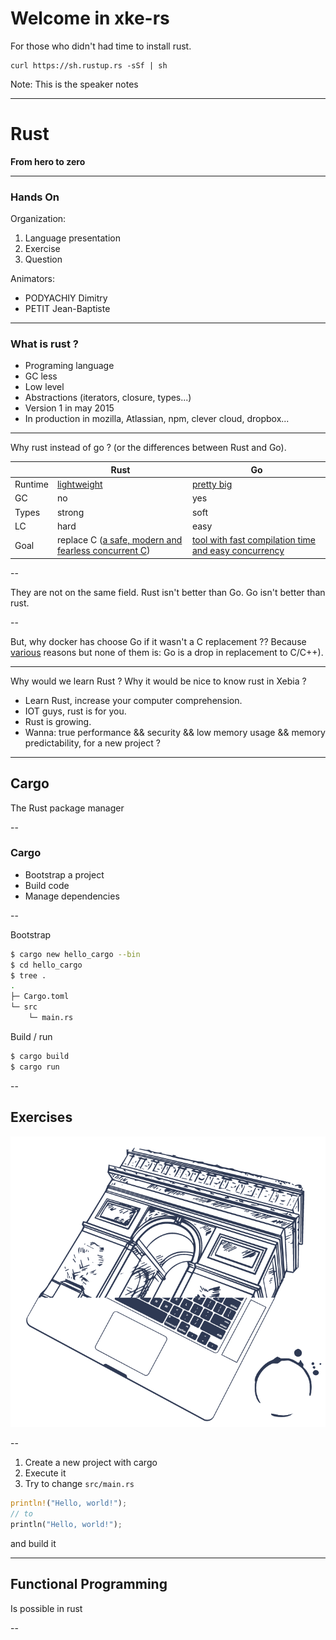 <!-- .slide: data-background="#2C374C" -->

# Welcome in xke-rs <!-- .element: class="grisFonce2" -->
For those who didn't had time to install rust.
```
curl https://sh.rustup.rs -sSf | sh
```

Note:
    This is the speaker notes

---

# Rust

**From hero to zero** <!-- .element: class="grisFonce2" -->

---

### Hands On

Organization:
1. Language presentation
2. Exercise
3. Question

Animators:
* PODYACHIY Dimitry
* PETIT Jean-Baptiste

---

### What is rust ?
* Programing language
* GC less
* Low level
* Abstractions (iterators, closure, types...)
* Version 1 in may 2015
* In production in mozilla, Atlassian, npm, clever cloud, dropbox...

---

Why rust instead of go ? (or the differences between Rust and Go).

||Rust|Go|
|---|---|---|
|Runtime|[lightweight](https://www.rust-lang.org/en-US/faq.html#does-rust-have-a-runtime)|[pretty big](https://www.quora.com/How-does-the-Go-runtime-work-What-does-it-consist-of-What-functionalities-does-it-provide-and-what-can-be-expected-from-a-developer-perspective)|
|GC|no|yes|
|Types|strong|soft|
|LC|hard|easy|
|Goal|replace C ([a safe, modern and fearless concurrent C](https://www.rust-lang.org/en-US/faq.html#what-is-this-projects-goal))|[tool with fast compilation time and easy concurrency](https://talks.golang.org/2012/splash.article)|

--

They are not on the same field. Rust isn't better than Go. Go isn't better than rust.

--

But, why docker has choose Go if it wasn't a C replacement ?? Because [various](https://fr.slideshare.net/jpetazzo/docker-and-go-why-did-we-decide-to-write-docker-in-go/18-Why_GoThe_Five_Reasons_Why) reasons but none of them is: Go is a drop in replacement to C/C++).

---

Why would we learn Rust ? Why it would be nice to know rust in Xebia ?
* Learn Rust, increase your computer comprehension.
* IOT guys, rust is for you.
* Rust is growing.
* Wanna: true performance && security && low memory usage && memory predictability, for a new project ?

---

## Cargo

The Rust package manager <!-- .element: class="beige" -->

--

### Cargo

* Bootstrap a project
* Build code
* Manage dependencies

--


Bootstrap

```bash
$ cargo new hello_cargo --bin
$ cd hello_cargo
$ tree .
.
├─ Cargo.toml
└─ src
    └─ main.rs
```

Build / run

```bash
$ cargo build
$ cargo run
```

--

## Exercises

![triomphe](images/triomphe.png) <!-- .element: class="borderless medium" -->

--

1. Create a new project with cargo
2. Execute it
3. Try to change ```src/main.rs``` 

```rust
println!("Hello, world!");
// to 
println("Hello, world!");
```

and build it   

---

## Functional Programming
Is possible in rust <!-- .element: class="beige" -->

--
